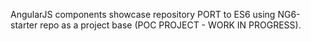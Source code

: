 AngularJS components showcase repository PORT to ES6 using NG6-starter repo as a project base (POC PROJECT - WORK IN PROGRESS).
